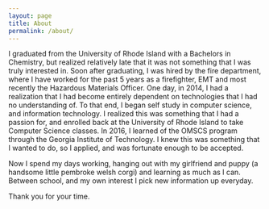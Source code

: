 ```yaml
---
layout: page
title: About
permalink: /about/
---
```



I graduated from the University of Rhode Island with a Bachelors in Chemistry, but realized relatively late that
it was not something that I was truly interested in. Soon after graduating, I was hired by the fire department, where I have worked for the past 5 years as a firefighter, EMT and most recently the Hazardous Materials Officer. One day, in 2014, I had a realization that I had become entirely dependent on technologies that I had no understanding of. To that end, I began self study in computer science, and information technology. I realized this
was something that I had a passion for, and enrolled back at the University of Rhode Island to take Computer Science classes. In 2016, I learned of the OMSCS program through the Georgia Institute of Technology. I knew this was something that I wanted to do, so I applied, and was fortunate enough to be accepted. 

Now I spend my days working, hanging out with my girlfriend and puppy (a handsome little pembroke welsh corgi) and learning as much as I can. Between school, and my own interest I pick new information up everyday.

Thank you for your time.





